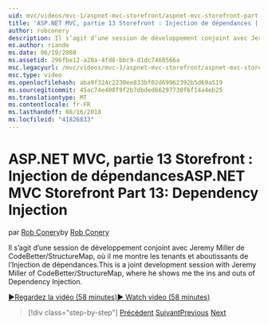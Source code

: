 ```yaml
---
uid: mvc/videos/mvc-1/aspnet-mvc-storefront/aspnet-mvc-storefront-part-13-dependency-injection
title: 'ASP.NET MVC, partie 13 Storefront : Injection de dépendances | Microsoft Docs'
author: robconery
description: Il s’agit d’une session de développement conjoint avec Jeremy Miller de CodeBetter/StructureMap, où il me montre les tenants et aboutissants de l’Injection de dépendances.
ms.author: riande
ms.date: 06/19/2008
ms.assetid: 296fbe12-a28a-4fd8-bbc9-d1dc7468566a
msc.legacyurl: /mvc/videos/mvc-1/aspnet-mvc-storefront/aspnet-mvc-storefront-part-13-dependency-injection
msc.type: video
ms.openlocfilehash: aba9f324c2230ee833bf02d69962392b5d69a519
ms.sourcegitcommit: 45ac74e400f9f2b7dbded66297730f6f14a4eb25
ms.translationtype: MT
ms.contentlocale: fr-FR
ms.lasthandoff: 08/16/2018
ms.locfileid: "41826833"
---
```

<a name="aspnet-mvc-storefront-part-13-dependency-injection"></a><span data-ttu-id="deea7-103">ASP.NET MVC, partie 13 Storefront : Injection de dépendances</span><span class="sxs-lookup"><span data-stu-id="deea7-103">ASP.NET MVC Storefront Part 13: Dependency Injection</span></span>
====================
<span data-ttu-id="deea7-104">par [Rob Conery](https://github.com/robconery)</span><span class="sxs-lookup"><span data-stu-id="deea7-104">by [Rob Conery](https://github.com/robconery)</span></span>

<span data-ttu-id="deea7-105">Il s’agit d’une session de développement conjoint avec Jeremy Miller de CodeBetter/StructureMap, où il me montre les tenants et aboutissants de l’Injection de dépendances.</span><span class="sxs-lookup"><span data-stu-id="deea7-105">This is a joint development session with Jeremy Miller of CodeBetter/StructureMap, where he shows me the ins and outs of Dependency Injection.</span></span>

[<span data-ttu-id="deea7-106">&#9654;Regardez la vidéo (58 minutes)</span><span class="sxs-lookup"><span data-stu-id="deea7-106">&#9654; Watch video (58 minutes)</span></span>](https://channel9.msdn.com/Blogs/ASP-NET-Site-Videos/aspnet-mvc-storefront-part-13-dependency-injection)

> [!div class="step-by-step"]
> <span data-ttu-id="deea7-107">[Précédent](aspnet-mvc-storefront-part-12-mocking.md)
> [Suivant](aspnet-mvc-storefront-part-14-rich-client-interaction.md)</span><span class="sxs-lookup"><span data-stu-id="deea7-107">[Previous](aspnet-mvc-storefront-part-12-mocking.md)
[Next](aspnet-mvc-storefront-part-14-rich-client-interaction.md)</span></span>
